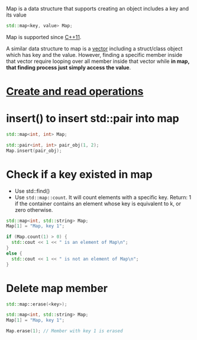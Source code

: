 Map is a data structure that supports creating an object includes a key and its value

```cpp
std::map<key, value> Map;
```
Map is supported since [C++11](https://github.com/TranPhucVinh/Cplusplus#c11).

A similar data structure to map is a [vector]() including a struct/class object which has key and the value. However, finding a specific member inside that vector require looping over all member inside that vector while **in map, that finding process just simply access the value**.

# [Create and read operations](Create%20and%20Read.md)
# insert() to insert std::pair into map

```cpp
std::map<int, int> Map;

std::pair<int, int> pair_obj(1, 2);
Map.insert(pair_obj);
```
# Check if a key existed in map
* Use std::find()
* Use ``std::map::count``. It will count elements with a specific key. Return: 1 if the container contains an element whose key is equivalent to k, or zero otherwise.

```cpp
std::map<int, std::string> Map;
Map[1] = "Map, key 1";

if (Map.count(1) > 0) {
  std::cout << 1 << " is an element of Map\n";
}
else {
  std::cout << 1 << " is not an element of Map\n";
}
```
# Delete map member

```cpp
std::map::erase(<key>);
```
```cpp
std::map<int, std::string> Map;
Map[1] = "Map, key 1";

Map.erase(1); // Member with key 1 is erased
```
